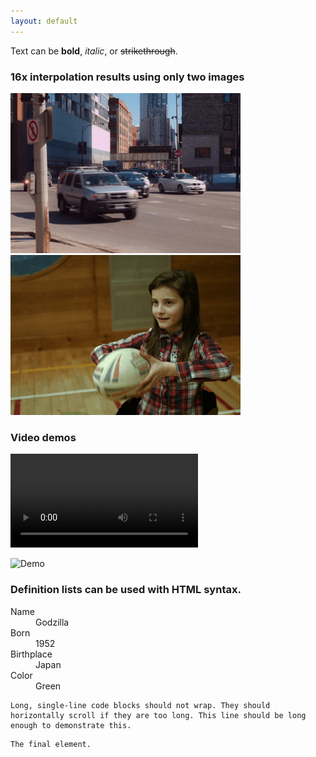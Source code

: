```yaml
---
layout: default
---
```


Text can be **bold**, _italic_, or ~~strikethrough~~.

### 16x interpolation results using only two images

![Demo](./demo/I0_slomo_clipped.gif)
![Demo](./demo/I2_slomo_clipped.gif)


### Video demos
![Demo](./demo/demo_4x_robust(v1.1_24to96).mp4)

![Demo](https://www.youtube.com/watch?v=kUQ7KK6MhHw&feature=youtu.be)

### Definition lists can be used with HTML syntax.

<dl>
<dt>Name</dt>
<dd>Godzilla</dd>
<dt>Born</dt>
<dd>1952</dd>
<dt>Birthplace</dt>
<dd>Japan</dd>
<dt>Color</dt>
<dd>Green</dd>
</dl>

```
Long, single-line code blocks should not wrap. They should horizontally scroll if they are too long. This line should be long enough to demonstrate this.
```

```
The final element.
```
